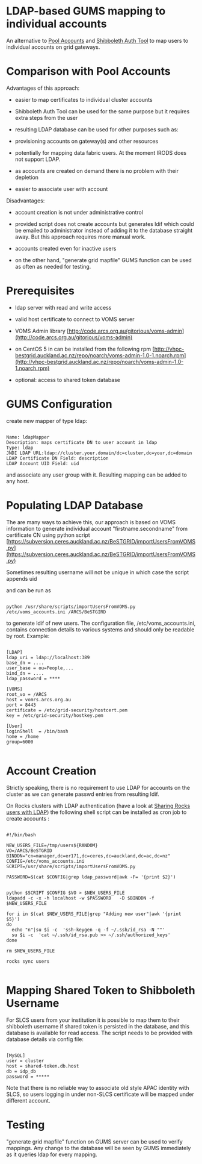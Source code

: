 # LDAP-based GUMS mapping to individual accounts

An alternative to [Pool Accounts](setting-up-pool-users-for-gums.md) and [Shibboleth Auth  Tool](deploying-shibbolized-authtool-on-a-gums-server.md) to map users to individual accounts on grid gateways.  

# Comparison with Pool Accounts

Advantages of this  approach:

- easier to map certificates to individual cluster accounts
	
- Shibboleth Auth Tool can be used for the same  purpose but it requires extra steps from the user
- resulting LDAP database can be used for other purposes such as:
	
- provisioning accounts on gateway(s) and other resources
- potentially for mapping data fabric users. At the moment IRODS does not support LDAP.
- as accounts are created on demand there is no problem with their depletion
- easier to associate user with account

Disadvantages:

- account creation is not under administrative control
	
- provided script does not create accounts but generates ldif which could be emailed to administrator instead of adding it to the database straight away. But this approach requires more manual work.
- accounts created even for inactive users
	
- on the other hand, "generate grid mapfile" GUMS function can be used as often as needed for testing.

# Prerequisites

- ldap server with read and write access
- valid host certificate to connect to VOMS server
- VOMS Admin library  [http://code.arcs.org.au/gitorious/voms-admin](http://code.arcs.org.au/gitorious/voms-admin)
	
- on CentOS 5 in can be installed from the following rpm [http://vhpc-bestgrid.auckland.ac.nz/repo/noarch/voms-admin-1.0-1.noarch.rpm](http://vhpc-bestgrid.auckland.ac.nz/repo/noarch/voms-admin-1.0-1.noarch.rpm)
- optional: access to shared token database

# GUMS Configuration

create new mapper of type ldap:

``` 

Name: ldapMapper
Description: maps certificate DN to user account in ldap
Type: ldap
JNDI LDAP URL:ldap://cluster.your.domain/dc=cluster,dc=your,dc=domain
LDAP Certificate DN Field: description
LDAP Account UID Field: uid

```

and associate any user group with it. Resulting mapping can be added to any host. 

# Populating LDAP Database

The are many ways to achieve this, our approach is based on VOMS information to generate individual account  "firstname.secondname" from certificate CN using python script [https://subversion.ceres.auckland.ac.nz/BeSTGRID/importUsersFromVOMS.py](https://subversion.ceres.auckland.ac.nz/BeSTGRID/importUsersFromVOMS.py)

Sometimes resulting username will not be unique in which case the script appends uid 

and can be run as

``` 

python /usr/share/scripts/importUsersFromVOMS.py /etc/voms_accounts.ini /ARCS/BeSTGIRD

```

to generate ldif of new users. The configuration file, /etc/voms_accounts.ini, contains connection details to various systems and should only be readable by root. Example: 

``` 

[LDAP]
ldap_uri = ldap://localhost:389
base_dn = ....
user_base = ou=People,...
bind_dn = ....
ldap_password = ****

[VOMS]
root_vo = /ARCS
host = vomrs.arcs.org.au
port = 8443
certificate = /etc/grid-security/hostcert.pem
key = /etc/grid-security/hostkey.pem

[User]
loginShell  = /bin/bash
home = /home
group=6000


```

# Account Creation

Strictly speaking, there is no requirement to use LDAP for accounts on the cluster as we can generate passwd entries from resulting ldif.  

On Rocks clusters with LDAP authentication (have a look at [Sharing Rocks users with LDAP](sharing-rocks-users-with-ldap.md)) the following shell script can be installed as cron job to create accounts  :

``` 

#!/bin/bash

NEW_USERS_FILE=/tmp/users${RANDOM}
VO=/ARCS/BeSTGRID
BINDDN="cn=manager,dc=er171,dc=ceres,dc=auckland,dc=ac,dc=nz" 
CONFIG=/etc/voms_accounts.ini
SCRIPT=/usr/share/scripts/importUsersFromVOMS.py

PASSWORD=$(cat $CONFIG|grep ldap_password|awk -F= '{print $2}')


python $SCRIPT $CONFIG $VO > $NEW_USERS_FILE
ldapadd -c -x -h localhost -w $PASSWORD   -D $BINDDN -f $NEW_USERS_FILE

for i in $(cat $NEW_USERS_FILE|grep "Adding new user"|awk '{print $5}')
do
  echo "n"|su $i -c  'ssh-keygen -q -f ~/.ssh/id_rsa -N ""'
  su $i -c  'cat ~/.ssh/id_rsa.pub >> ~/.ssh/authorized_keys'
done

rm $NEW_USERS_FILE

rocks sync users


```

# Mapping Shared Token to Shibboleth Username

For SLCS users from your institution it is possible to map them to their shibboleth username if shared token is persisted in the database, and this database is available for read access. The script needs to be provided with database details via config file:

``` 

[MySQL]
user = cluster
host = shared-token.db.host
db = idp_db
password = *****

```

Note that there is no reliable way to associate old style APAC identity with SLCS, so users logging in under non-SLCS certificate will be mapped under different account. 

# Testing

"generate grid mapfile" function on GUMS server can be used to verify mappings. Any change to the database will be seen by GUMS immediately as it queries ldap for every mapping.

